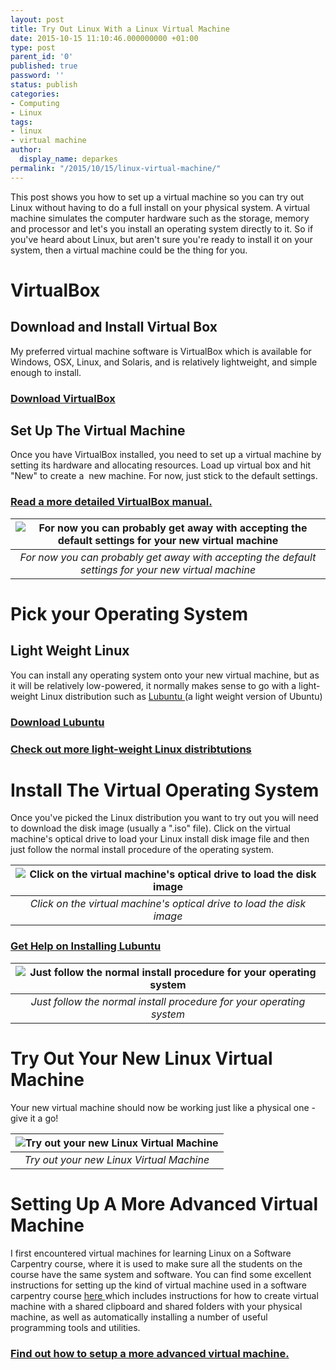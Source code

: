 ```yaml
---
layout: post
title: Try Out Linux With a Linux Virtual Machine
date: 2015-10-15 11:10:46.000000000 +01:00
type: post
parent_id: '0'
published: true
password: ''
status: publish
categories:
- Computing
- Linux
tags:
- linux
- virtual machine
author:
  display_name: deparkes
permalink: "/2015/10/15/linux-virtual-machine/"
---
```

This post shows you how to set up a virtual machine so you can try out Linux without having to do a full install on your physical system.
A virtual machine simulates the computer hardware such as the storage, memory and processor and let's you install an operating system directly to it.
So if you've heard about Linux, but aren't sure you're ready to install it on your system, then a virtual machine could be the thing for you.
<h1>VirtualBox</h1>
<h2>Download and Install Virtual Box</h2>
My preferred virtual machine software is VirtualBox which is available for Windows, OSX, Linux, and Solaris, and is relatively lightweight, and simple enough to install.
<h3><a href="https://www.virtualbox.org/wiki/Downloads">Download VirtualBox</a></h3>
<h2>Set Up The Virtual Machine</h2>
Once you have VirtualBox installed, you need to set up a virtual machine by setting its hardware and allocating resources.
Load up virtual box and hit "New" to create a  new machine. For now, just stick to the default settings.
<h3><a href="https://www.virtualbox.org/manual/ch01.html">Read a more detailed VirtualBox manual.</a></h3>

| ![For now you can probably get away with accepting the default settings for your new virtual machine]({{site.baseurl}}/assets/2015/10/VirtualBox-screen7.png) |
|:--:|
| *For now you can probably get away with accepting the default settings for your new virtual machine* |

<h1>Pick your Operating System</h1>
<h2>Light Weight Linux</h2>
You can install any operating system onto your new virtual machine, but as it will be relatively low-powered, it normally makes sense to go with a light-weight Linux distribution such as <a href="http://lubuntu.net/">Lubuntu </a>(a light weight version of Ubuntu)
<h3><a href="http://lubuntu.net/">Download Lubuntu</a></h3>
<h3><a href="https://www.linux.com/news/enterprise/systems-management/846633-best-lightweight-linux-distros">Check out more light-weight Linux distribtutions</a></h3>
<h1>Install The Virtual Operating System</h1>
Once you've picked the Linux distribution you want to try out you will need to download the disk image (usually a ".iso" file).
Click on the virtual machine's optical drive to load your Linux install disk image file and then just follow the normal install procedure of the operating system.

| ![Click on the virtual machine's optical drive to load the disk image]({{site.baseurl}}/assets/2015/10/VirtualBox-screen8.png) |
|:--:|
| *Click on the virtual machine's optical drive to load the disk image* |

<h3><a href="https://help.ubuntu.com/community/Installation">Get Help on Installing Lubuntu</a></h3>

| ![Just follow the normal install procedure for your operating system]({{site.baseurl}}/assets/2015/10/VirtualBox-screen9.png) |
|:--:|
| *Just follow the normal install procedure for your operating system* |


<h1>Try Out Your New Linux Virtual Machine</h1>
Your new virtual machine should now be working just like a physical one - give it a go!

| ![Try out your new Linux Virtual Machine]({{site.baseurl}}/assets/2015/10/VirtualBox-screen15-1024x768.png) |
|:--:|
| *Try out your new Linux Virtual Machine* |

<h1>Setting Up A More Advanced Virtual Machine</h1>
I first encountered virtual machines for learning Linux on a Software Carpentry course, where it is used to make sure all the students on the course have the same system and software. You can find some excellent instructions for setting up the kind of virtual machine used in a software carpentry course <a href="https://gist.github.com/benmarwick/11204658">here </a>which includes instructions for how to create virtual machine with a shared clipboard and shared folders with your physical machine, as well as automatically installing a number of useful programming tools and utilities.
<h3><a href="https://gist.github.com/benmarwick/11204658">Find out how to setup a more advanced virtual machine.</a></h3>

